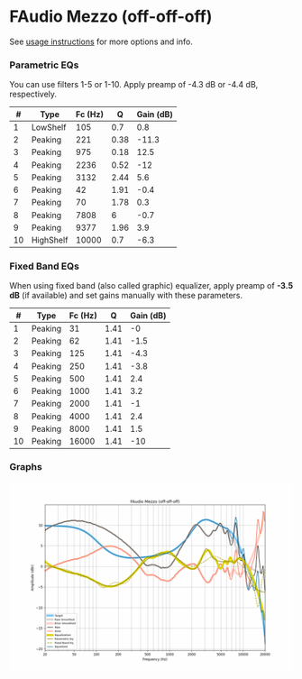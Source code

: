 # FAudio Mezzo (off-off-off)
See [usage instructions](https://github.com/jaakkopasanen/AutoEq#usage) for more options and info.

### Parametric EQs
You can use filters 1-5 or 1-10. Apply preamp of -4.3 dB or -4.4 dB, respectively.

|   # | Type      |   Fc (Hz) |    Q |   Gain (dB) |
|-----|-----------|-----------|------|-------------|
|   1 | LowShelf  |       105 | 0.7  |         0.8 |
|   2 | Peaking   |       221 | 0.38 |       -11.3 |
|   3 | Peaking   |       975 | 0.18 |        12.5 |
|   4 | Peaking   |      2236 | 0.52 |       -12   |
|   5 | Peaking   |      3132 | 2.44 |         5.6 |
|   6 | Peaking   |        42 | 1.91 |        -0.4 |
|   7 | Peaking   |        70 | 1.78 |         0.3 |
|   8 | Peaking   |      7808 | 6    |        -0.7 |
|   9 | Peaking   |      9377 | 1.96 |         3.9 |
|  10 | HighShelf |     10000 | 0.7  |        -6.3 |

### Fixed Band EQs
When using fixed band (also called graphic) equalizer, apply preamp of **-3.5 dB** (if available) and set gains manually with these parameters.

|   # | Type    |   Fc (Hz) |    Q |   Gain (dB) |
|-----|---------|-----------|------|-------------|
|   1 | Peaking |        31 | 1.41 |        -0   |
|   2 | Peaking |        62 | 1.41 |        -1.5 |
|   3 | Peaking |       125 | 1.41 |        -4.3 |
|   4 | Peaking |       250 | 1.41 |        -3.8 |
|   5 | Peaking |       500 | 1.41 |         2.4 |
|   6 | Peaking |      1000 | 1.41 |         3.2 |
|   7 | Peaking |      2000 | 1.41 |        -1   |
|   8 | Peaking |      4000 | 1.41 |         2.4 |
|   9 | Peaking |      8000 | 1.41 |         1.5 |
|  10 | Peaking |     16000 | 1.41 |       -10   |

### Graphs
![](./FAudio%20Mezzo%20(off-off-off).png)
